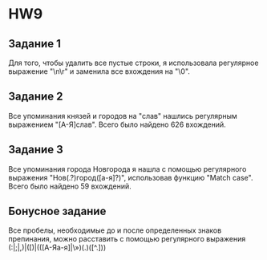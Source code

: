 # HW9
## Задание 1
Для того, чтобы удалить все пустые строки, я использовала регулярное выражение "\n\r" и заменила все вхождения на "\0".

## Задание 2
Все упоминания князей и городов на "слав" нашлись регулярным выражением "[А-Я]слав". Всего было найдено 626 вхождений.

## Задание 3
Все упоминания города Новгорода я нашла с помощью регулярного выражения "Нов(.?)город([а-я]?)", использовав функцию "Match case". Всего было найдено 59 вхождений.

## Бонусное задание
Все пробелы, необходимые до и после определенных знаков препинания, можно расставить с помощью регулярного выражения (\:|\;|\,)|(\[)|(([А-Яа-я]|\»)(\.)([^.]))
